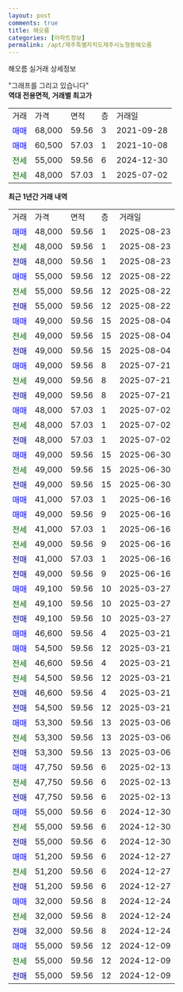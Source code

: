 ```yaml
---
layout: post
comments: true
title: 해오름
categories: [아파트정보]
permalink: /apt/제주특별자치도제주시노형동해오름
---
```


해오름 실거래 상세정보

<script type="text/javascript">
  google.charts.load('current', {'packages':['line', 'corechart']});
  google.charts.setOnLoadCallback(drawChart);

  function drawChart() {
    var data = new google.visualization.DataTable();
    data.addColumn('date', '거래일');
    data.addColumn('number', "매매");
    data.addColumn('number', "전세");
    data.addColumn('number', "전매");

    data.addRows([[new Date(Date.parse("2025-08-23")), 48000, null, null], [new Date(Date.parse("2025-08-23")), null, 48000, null], [new Date(Date.parse("2025-08-23")), null, null, 48000], [new Date(Date.parse("2025-08-22")), 55000, null, null], [new Date(Date.parse("2025-08-22")), null, 55000, null], [new Date(Date.parse("2025-08-22")), null, null, 55000], [new Date(Date.parse("2025-08-04")), 49000, null, null], [new Date(Date.parse("2025-08-04")), null, 49000, null], [new Date(Date.parse("2025-08-04")), null, null, 49000], [new Date(Date.parse("2025-07-21")), 49000, null, null], [new Date(Date.parse("2025-07-21")), null, 49000, null], [new Date(Date.parse("2025-07-21")), null, null, 49000], [new Date(Date.parse("2025-07-02")), 48000, null, null], [new Date(Date.parse("2025-07-02")), null, 48000, null], [new Date(Date.parse("2025-07-02")), null, null, 48000], [new Date(Date.parse("2025-06-30")), 49000, null, null], [new Date(Date.parse("2025-06-30")), null, 49000, null], [new Date(Date.parse("2025-06-30")), null, null, 49000], [new Date(Date.parse("2025-06-16")), 41000, null, null], [new Date(Date.parse("2025-06-16")), 49000, null, null], [new Date(Date.parse("2025-06-16")), null, 41000, null], [new Date(Date.parse("2025-06-16")), null, 49000, null], [new Date(Date.parse("2025-06-16")), null, null, 41000], [new Date(Date.parse("2025-06-16")), null, null, 49000], [new Date(Date.parse("2025-03-27")), 49100, null, null], [new Date(Date.parse("2025-03-27")), null, 49100, null], [new Date(Date.parse("2025-03-27")), null, null, 49100], [new Date(Date.parse("2025-03-21")), 46600, null, null], [new Date(Date.parse("2025-03-21")), 54500, null, null], [new Date(Date.parse("2025-03-21")), null, 46600, null], [new Date(Date.parse("2025-03-21")), null, 54500, null], [new Date(Date.parse("2025-03-21")), null, null, 46600], [new Date(Date.parse("2025-03-21")), null, null, 54500], [new Date(Date.parse("2025-03-06")), 53300, null, null], [new Date(Date.parse("2025-03-06")), null, 53300, null], [new Date(Date.parse("2025-03-06")), null, null, 53300], [new Date(Date.parse("2025-02-13")), 47750, null, null], [new Date(Date.parse("2025-02-13")), null, 47750, null], [new Date(Date.parse("2025-02-13")), null, null, 47750], [new Date(Date.parse("2024-12-30")), 55000, null, null], [new Date(Date.parse("2024-12-30")), null, 55000, null], [new Date(Date.parse("2024-12-30")), null, null, 55000], [new Date(Date.parse("2024-12-27")), 51200, null, null], [new Date(Date.parse("2024-12-27")), null, 51200, null], [new Date(Date.parse("2024-12-27")), null, null, 51200], [new Date(Date.parse("2024-12-24")), 32000, null, null], [new Date(Date.parse("2024-12-24")), null, 32000, null], [new Date(Date.parse("2024-12-24")), null, null, 32000], [new Date(Date.parse("2024-12-09")), 55000, null, null], [new Date(Date.parse("2024-12-09")), null, 55000, null], [new Date(Date.parse("2024-12-09")), null, null, 55000]]);

    var options = {
      hAxis: {
        format: 'yyyy/MM/dd'
      },    
      lineWidth: 0,
      pointsVisible: true,    
      title: '최근 1년간 유형별 실거래가 분포',
      legend: { position: 'bottom' }
    };

    var formatter = new google.visualization.NumberFormat({pattern:'###,###'} );
    formatter.format(data, 1);
    formatter.format(data, 2);
    
    setTimeout(function() {
        var chart = new google.visualization.LineChart(document.getElementById('columnchart_material'));
        chart.draw(data, (options));
        document.getElementById('loading').style.display = 'none';
    }, 200);
  }
</script>


<div id="loading" style="z-index:20; display: block; margin-left: 0px">"그래프를 그리고 있습니다"</div>
<div id="columnchart_material" style="width: 95%; margin-left: 0px; display: block"></div>
<!-- contents start -->
<b>역대 전용면적, 거래별 최고가</b>
<table class="sortable">
    <tr>
      <td>거래</td>
      <td>가격</td>
      <td>면적</td>
      <td>층</td>
      <td>거래일</td>
    </tr>
        <tr>
          <td><a style="color: blue">매매</a></td>
          <td>68,000</td>
          <td>59.56</td>
          <td>3</td>
          <td>2021-09-28</td>
        </tr>            <tr>
          <td><a style="color: blue">매매</a></td>
          <td>60,500</td>
          <td>57.03</td>
          <td>1</td>
          <td>2021-10-08</td>
        </tr>        
        <tr>
              <td><a style="color: darkgreen">전세</a></td>
              <td>55,000</td>
              <td>59.56</td>
              <td>6</td>
              <td>2024-12-30</td>
            </tr>            <tr>
              <td><a style="color: darkgreen">전세</a></td>
              <td>48,000</td>
              <td>57.03</td>
              <td>1</td>
              <td>2025-07-02</td>
            </tr>        
    
</table>

<b>최근 1년간 거래 내역</b>

<table class="sortable">
    <tr>
      <td>거래</td>
      <td>가격</td>
      <td>면적</td>
      <td>층</td>
      <td>거래일</td>
    </tr>
    <tr>
      <td><a style="color: blue">매매</a></td>
      <td>48,000</td>
      <td>59.56</td>
      <td>1</td>
      <td>2025-08-23</td>
    </tr>          <tr>
      <td><a style="color: darkgreen">전세</a></td>
      <td>48,000</td>
      <td>59.56</td>
      <td>1</td>
      <td>2025-08-23</td>
    </tr>          <tr>
      <td><a style="color: darkblue">전매</a></td>
      <td>48,000</td>
      <td>59.56</td>
      <td>1</td>
      <td>2025-08-23</td>
    </tr>          <tr>
      <td><a style="color: blue">매매</a></td>
      <td>55,000</td>
      <td>59.56</td>
      <td>12</td>
      <td>2025-08-22</td>
    </tr>          <tr>
      <td><a style="color: darkgreen">전세</a></td>
      <td>55,000</td>
      <td>59.56</td>
      <td>12</td>
      <td>2025-08-22</td>
    </tr>          <tr>
      <td><a style="color: darkblue">전매</a></td>
      <td>55,000</td>
      <td>59.56</td>
      <td>12</td>
      <td>2025-08-22</td>
    </tr>          <tr>
      <td><a style="color: blue">매매</a></td>
      <td>49,000</td>
      <td>59.56</td>
      <td>15</td>
      <td>2025-08-04</td>
    </tr>          <tr>
      <td><a style="color: darkgreen">전세</a></td>
      <td>49,000</td>
      <td>59.56</td>
      <td>15</td>
      <td>2025-08-04</td>
    </tr>          <tr>
      <td><a style="color: darkblue">전매</a></td>
      <td>49,000</td>
      <td>59.56</td>
      <td>15</td>
      <td>2025-08-04</td>
    </tr>          <tr>
      <td><a style="color: blue">매매</a></td>
      <td>49,000</td>
      <td>59.56</td>
      <td>8</td>
      <td>2025-07-21</td>
    </tr>          <tr>
      <td><a style="color: darkgreen">전세</a></td>
      <td>49,000</td>
      <td>59.56</td>
      <td>8</td>
      <td>2025-07-21</td>
    </tr>          <tr>
      <td><a style="color: darkblue">전매</a></td>
      <td>49,000</td>
      <td>59.56</td>
      <td>8</td>
      <td>2025-07-21</td>
    </tr>          <tr>
      <td><a style="color: blue">매매</a></td>
      <td>48,000</td>
      <td>57.03</td>
      <td>1</td>
      <td>2025-07-02</td>
    </tr>          <tr>
      <td><a style="color: darkgreen">전세</a></td>
      <td>48,000</td>
      <td>57.03</td>
      <td>1</td>
      <td>2025-07-02</td>
    </tr>          <tr>
      <td><a style="color: darkblue">전매</a></td>
      <td>48,000</td>
      <td>57.03</td>
      <td>1</td>
      <td>2025-07-02</td>
    </tr>          <tr>
      <td><a style="color: blue">매매</a></td>
      <td>49,000</td>
      <td>59.56</td>
      <td>15</td>
      <td>2025-06-30</td>
    </tr>          <tr>
      <td><a style="color: darkgreen">전세</a></td>
      <td>49,000</td>
      <td>59.56</td>
      <td>15</td>
      <td>2025-06-30</td>
    </tr>          <tr>
      <td><a style="color: darkblue">전매</a></td>
      <td>49,000</td>
      <td>59.56</td>
      <td>15</td>
      <td>2025-06-30</td>
    </tr>          <tr>
      <td><a style="color: blue">매매</a></td>
      <td>41,000</td>
      <td>57.03</td>
      <td>1</td>
      <td>2025-06-16</td>
    </tr>          <tr>
      <td><a style="color: blue">매매</a></td>
      <td>49,000</td>
      <td>59.56</td>
      <td>9</td>
      <td>2025-06-16</td>
    </tr>          <tr>
      <td><a style="color: darkgreen">전세</a></td>
      <td>41,000</td>
      <td>57.03</td>
      <td>1</td>
      <td>2025-06-16</td>
    </tr>          <tr>
      <td><a style="color: darkgreen">전세</a></td>
      <td>49,000</td>
      <td>59.56</td>
      <td>9</td>
      <td>2025-06-16</td>
    </tr>          <tr>
      <td><a style="color: darkblue">전매</a></td>
      <td>41,000</td>
      <td>57.03</td>
      <td>1</td>
      <td>2025-06-16</td>
    </tr>          <tr>
      <td><a style="color: darkblue">전매</a></td>
      <td>49,000</td>
      <td>59.56</td>
      <td>9</td>
      <td>2025-06-16</td>
    </tr>          <tr>
      <td><a style="color: blue">매매</a></td>
      <td>49,100</td>
      <td>59.56</td>
      <td>10</td>
      <td>2025-03-27</td>
    </tr>          <tr>
      <td><a style="color: darkgreen">전세</a></td>
      <td>49,100</td>
      <td>59.56</td>
      <td>10</td>
      <td>2025-03-27</td>
    </tr>          <tr>
      <td><a style="color: darkblue">전매</a></td>
      <td>49,100</td>
      <td>59.56</td>
      <td>10</td>
      <td>2025-03-27</td>
    </tr>          <tr>
      <td><a style="color: blue">매매</a></td>
      <td>46,600</td>
      <td>59.56</td>
      <td>4</td>
      <td>2025-03-21</td>
    </tr>          <tr>
      <td><a style="color: blue">매매</a></td>
      <td>54,500</td>
      <td>59.56</td>
      <td>12</td>
      <td>2025-03-21</td>
    </tr>          <tr>
      <td><a style="color: darkgreen">전세</a></td>
      <td>46,600</td>
      <td>59.56</td>
      <td>4</td>
      <td>2025-03-21</td>
    </tr>          <tr>
      <td><a style="color: darkgreen">전세</a></td>
      <td>54,500</td>
      <td>59.56</td>
      <td>12</td>
      <td>2025-03-21</td>
    </tr>          <tr>
      <td><a style="color: darkblue">전매</a></td>
      <td>46,600</td>
      <td>59.56</td>
      <td>4</td>
      <td>2025-03-21</td>
    </tr>          <tr>
      <td><a style="color: darkblue">전매</a></td>
      <td>54,500</td>
      <td>59.56</td>
      <td>12</td>
      <td>2025-03-21</td>
    </tr>          <tr>
      <td><a style="color: blue">매매</a></td>
      <td>53,300</td>
      <td>59.56</td>
      <td>13</td>
      <td>2025-03-06</td>
    </tr>          <tr>
      <td><a style="color: darkgreen">전세</a></td>
      <td>53,300</td>
      <td>59.56</td>
      <td>13</td>
      <td>2025-03-06</td>
    </tr>          <tr>
      <td><a style="color: darkblue">전매</a></td>
      <td>53,300</td>
      <td>59.56</td>
      <td>13</td>
      <td>2025-03-06</td>
    </tr>          <tr>
      <td><a style="color: blue">매매</a></td>
      <td>47,750</td>
      <td>59.56</td>
      <td>6</td>
      <td>2025-02-13</td>
    </tr>          <tr>
      <td><a style="color: darkgreen">전세</a></td>
      <td>47,750</td>
      <td>59.56</td>
      <td>6</td>
      <td>2025-02-13</td>
    </tr>          <tr>
      <td><a style="color: darkblue">전매</a></td>
      <td>47,750</td>
      <td>59.56</td>
      <td>6</td>
      <td>2025-02-13</td>
    </tr>          <tr>
      <td><a style="color: blue">매매</a></td>
      <td>55,000</td>
      <td>59.56</td>
      <td>6</td>
      <td>2024-12-30</td>
    </tr>          <tr>
      <td><a style="color: darkgreen">전세</a></td>
      <td>55,000</td>
      <td>59.56</td>
      <td>6</td>
      <td>2024-12-30</td>
    </tr>          <tr>
      <td><a style="color: darkblue">전매</a></td>
      <td>55,000</td>
      <td>59.56</td>
      <td>6</td>
      <td>2024-12-30</td>
    </tr>          <tr>
      <td><a style="color: blue">매매</a></td>
      <td>51,200</td>
      <td>59.56</td>
      <td>6</td>
      <td>2024-12-27</td>
    </tr>          <tr>
      <td><a style="color: darkgreen">전세</a></td>
      <td>51,200</td>
      <td>59.56</td>
      <td>6</td>
      <td>2024-12-27</td>
    </tr>          <tr>
      <td><a style="color: darkblue">전매</a></td>
      <td>51,200</td>
      <td>59.56</td>
      <td>6</td>
      <td>2024-12-27</td>
    </tr>          <tr>
      <td><a style="color: blue">매매</a></td>
      <td>32,000</td>
      <td>59.56</td>
      <td>8</td>
      <td>2024-12-24</td>
    </tr>          <tr>
      <td><a style="color: darkgreen">전세</a></td>
      <td>32,000</td>
      <td>59.56</td>
      <td>8</td>
      <td>2024-12-24</td>
    </tr>          <tr>
      <td><a style="color: darkblue">전매</a></td>
      <td>32,000</td>
      <td>59.56</td>
      <td>8</td>
      <td>2024-12-24</td>
    </tr>          <tr>
      <td><a style="color: blue">매매</a></td>
      <td>55,000</td>
      <td>59.56</td>
      <td>12</td>
      <td>2024-12-09</td>
    </tr>          <tr>
      <td><a style="color: darkgreen">전세</a></td>
      <td>55,000</td>
      <td>59.56</td>
      <td>12</td>
      <td>2024-12-09</td>
    </tr>          <tr>
      <td><a style="color: darkblue">전매</a></td>
      <td>55,000</td>
      <td>59.56</td>
      <td>12</td>
      <td>2024-12-09</td>
    </tr>      </table>
<!-- contents end -->    

